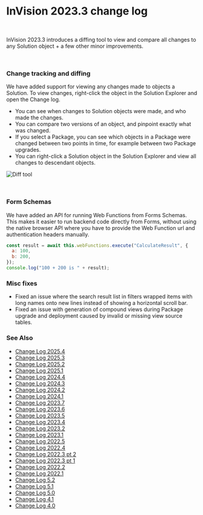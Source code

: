 

# InVision 2023.3 change log

<br/>

InVision 2023.3 introduces a diffing tool to view and compare all changes to any Solution object + a few other minor improvements.

<br/>

### Change tracking and diffing

We have added support for viewing any changes made to objects a Solution. To view changes, right-click the object in the Solution Explorer and open the Change log.

- You can see when changes to Solution objects were made, and who made the changes.
- You can compare two versions of an object, and pinpoint exactly what was changed.
- If you select a Package, you can see which objects in a Package were changed between two points in time, for example between two Package upgrades.
- You can right-click a Solution object in the Solution Explorer and view all changes to descendant objects.

![Diff tool](https://profitbasedocs.blob.core.windows.net/images/difflog.png)

<br/>

### Form Schemas

We have added an API for running Web Functions from Forms Schemas. This makes it easier to run backend code directly from Forms, without using the native browser API where you have to provide the Web Function url and authentication headers manually.

```javascript
const result = await this.webFunctions.execute("CalculateResult", {
  a: 100,
  b: 200,
});
console.log("100 + 200 is " + result);
```

### Misc fixes

- Fixed an issue where the search result list in filters wrapped items with long names onto new lines instead of showing a horizontal scroll bar.
- Fixed an issue with generation of compound views during Package upgrade and deployment caused by invalid or missing view source tables.

### See Also

- [Change Log 2025.4](changelog25_4.md)
- [Change Log 2025.3](changelog25_3.md)
- [Change Log 2025.2](changelog25_2.md)
- [Change Log 2025.1](changelog25_1.md)
- [Change Log 2024.4](changelog24_4.md)
- [Change Log 2024.3](changelog24_3.md)
- [Change Log 2024.2](changelog24_2.md)
- [Change Log 2024.1](changelog24_1.md)
- [Change Log 2023.7](changelog23_7.md)
- [Change Log 2023.6](changelog23_6.md)
- [Change Log 2023.5](changelog23_5.md)
- [Change Log 2023.4](changelog23_4.md)
- [Change Log 2023.2](changelog23_2.md)
- [Change Log 2023.1](changelog23_1.md)
- [Change Log 2022.5](changelog22_5.md)
- [Change Log 2022.4](changelog22_4.md)
- [Change Log 2022.3 pt 2](changelog22_3_2.md)
- [Change Log 2022.3 pt 1](changelog22_3_1.md)
- [Change Log 2022.2](changelog22_2.md)
- [Change Log 2022.1](changelog22_1.md)
- [Change Log 5.2](changelog52.md)
- [Change Log 5.1](changelog51.md)
- [Change Log 5.0](changelog5.md)
- [Change Log 4.1](changelog41.md)
- [Change Log 4.0](changelog40.md)

<br/>

